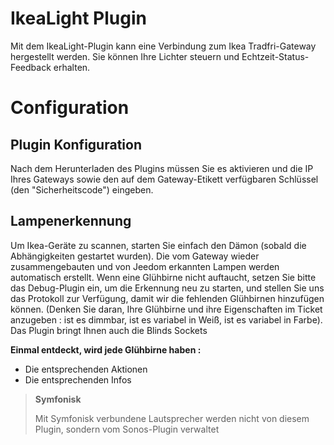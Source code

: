 # IkeaLight Plugin

Mit dem IkeaLight-Plugin kann eine Verbindung zum Ikea Tradfri-Gateway hergestellt werden. Sie können Ihre Lichter steuern und Echtzeit-Status-Feedback erhalten.

# Configuration

## Plugin Konfiguration

Nach dem Herunterladen des Plugins müssen Sie es aktivieren und die IP Ihres Gateways sowie den auf dem Gateway-Etikett verfügbaren Schlüssel (den "Sicherheitscode") eingeben.

## Lampenerkennung

Um Ikea-Geräte zu scannen, starten Sie einfach den Dämon (sobald die Abhängigkeiten gestartet wurden). Die vom Gateway wieder zusammengebauten und von Jeedom erkannten Lampen werden automatisch erstellt. Wenn eine Glühbirne nicht auftaucht, setzen Sie bitte das Debug-Plugin ein, um die Erkennung neu zu starten, und stellen Sie uns das Protokoll zur Verfügung, damit wir die fehlenden Glühbirnen hinzufügen können. (Denken Sie daran, Ihre Glühbirne und ihre Eigenschaften im Ticket anzugeben : ist es dimmbar, ist es variabel in Weiß, ist es variabel in Farbe). Das Plugin bringt Ihnen auch die Blinds Sockets

**Einmal entdeckt, wird jede Glühbirne haben :**

-   Die entsprechenden Aktionen
-   Die entsprechenden Infos

>**Symfonisk**
>
>Mit Symfonisk verbundene Lautsprecher werden nicht von diesem Plugin, sondern vom Sonos-Plugin verwaltet

